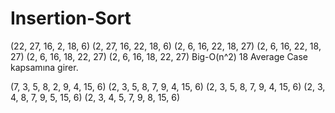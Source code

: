 # Insertion-Sort
(22, 27, 16, 2, 18, 6)
(2, 27, 16, 22, 18, 6)
(2, 6, 16, 22, 18, 27)
(2, 6, 16, 22, 18, 27)
(2, 6, 16, 18, 22, 27)
(2, 6, 16, 18, 22, 27)
Big-O(n^2)
18 Average Case kapsamına girer.

(7, 3, 5, 8, 2, 9, 4, 15, 6)
(2, 3, 5, 8, 7, 9, 4, 15, 6)
(2, 3, 5, 8, 7, 9, 4, 15, 6)
(2, 3, 4, 8, 7, 9, 5, 15, 6)
(2, 3, 4, 5, 7, 9, 8, 15, 6)
